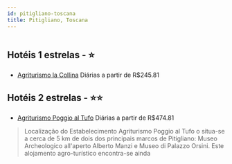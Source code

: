 ```yaml
---
id: pitigliano-toscana
title: Pitigliano, Toscana
---
```


<center><img src="https://i.travelapi.com/hotels/22000000/21150000/21147600/21147510/0667ec74_b.jpg" alt="" /></center>


## Hotéis 1 estrelas - ⭐️

-    [Agriturismo la Collina](https://www.hurb.com/hoteis/pitigliano/agriturismo-la-collina-JNP-JP248925?cmp=18055) Diárias a partir de R$245.81
   > 

## Hotéis 2 estrelas - ⭐️⭐️

-    [Agriturismo Poggio al Tufo](https://www.hurb.com/hoteis/pitigliano/agriturismo-poggio-al-tufo-JNP-JP104640?cmp=18055) Diárias a partir de R$474.81
   > Localização do Estabelecimento Agriturismo Poggio al Tufo o situa-se a cerca de 5 km de dois dos principais marcos de Pitigliano: Museo Archeologico all&apos;aperto Alberto Manzi e Museo di Palazzo Orsini.  Este alojamento agro-turístico encontra-se ainda
